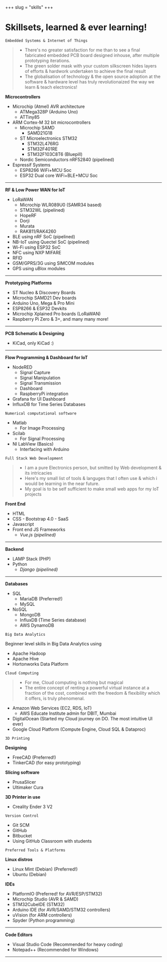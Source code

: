 +++ 
slug = "skills"
+++

# Skillsets, learned & ever learning!

```
Embedded Systems & Internet of Things
```

> - There's no greater satisfaction for me than to see a final fabricated embedded PCB board designed inhouse, after multiple prototyping iterations.
> - The green solder mask with your custom silkscreen hides layers of efforts & hardwork undertaken to achieve the final result
> - The globalisation of technology & the open source adoption at the software & hardware level has truly revolutionaized the way we learn & teach electronics!

**Microcontrollers**

- Microchip (Atmel) AVR architecture
  - ATMega328P (Arduino Uno)
  - ATTiny85
- ARM Cortex-M 32 bit microcontrollers
  - Microchip SAMD
    - SAMD21G18
  - ST Microelectronics STM32
    - STM32L476RG
    - STM32F401RE
    - STM32F103C8T6 (Bluepill)
  - Nordic Semiconductors nRF52840 (pipelined)
- Espressif Systems
  - ESP8266 WiFi+MCU Soc
  - ESP32 Dual core WiFi+BLE+MCU Soc

---

**RF & Low Power WAN for IoT**

- LoRaWAN
  - Microchip WLR089U0 (SAMR34 based)
  - STM32WL (pipelined)
  - HopeRF
  - Dorji
  - Murata
  - RAK811/RAK4260
- BLE using nRF SoC (pipelined)
- NB-IoT using Quectel SoC (pipelined)
- Wi-Fi using ESP32 SoC
- NFC using NXP MIFARE
- RFID
- GSM/GPRS/3G using SIMCOM modules
- GPS using uBlox modules

---

**Prototyping Platforms**

- ST Nucleo & Discovery Boards
- Microchip SAMD21 Dev boards
- Arduino Uno, Mega & Pro Mini
- ESP8266 & ESP32 Devkits
- Microchip Xplained Pro boards (LoRaWAN)
- Raspberry Pi Zero & 3+,
and many many more!

---

**PCB Schematic & Designing**

- KiCad, only KiCad :)

---

**Flow Programming & Dashboard for IoT**

- NodeRED
  - Signal Capture
  - Signal Manipulation
  - Signal Transmission
  - Dashboard
  - RaspberryPi integration
- Grafana for UI Dashboard
- InfluxDB for Time Series Databases

```
Numerical computational software
```

- Matlab
  - For Image Processing
- Scilab
  - For Signal Processing
- NI LabView (Basics)
  - Interfacing with Arduino

```
Full Stack Web Development
```

> - I am a pure Electronics person, but smitted by Web development & its intricacies
> - Here's my small list of tools & languges that I often use & which i would be learning in the near future.
> - My goal is to be self sufficient to make small web apps for my IoT projects

**Front End**

- HTML
- CSS - Bootstrap 4.0 - SaaS
- Javascript
- Front end JS Frameworks
  - _Vue.js (pipelined)_

---

**Backend**

- LAMP Stack (PHP) 
- Python
  - _Django (pipelined)_

---

**Databases**

- SQL
  - MariaDB (Preferred!)
  - MySQL
- NoSQL
  - MongoDB
  - InfluxDB (Time Series database)
  - AWS DynamoDB

```
Big Data Analytics
```

Beginner level skills in Big Data Analytics using

- Apache Hadoop
- Apache Hive
- Hortonworks Data Platform

```
Cloud Computing
```

> - For me, Cloud computing is nothing but magical
> - The entire concept of renting a powerful virtual instance at a fraction of the cost, combined with the freedom & flexibility which it offers, is truly phenomenal.

- Amazon Web Services (EC2, RDS, IoT)
  - AWS Educate Institute admin for DBIT, Mumbai
- DigitalOcean (Started my Cloud journey on DO. The most intuitive UI ever)
- Google Cloud Platform (Compute Engine, Cloud SQL & Dataproc)

```
3D Printing
```

**Designing**

- FreeCAD (Preferred!)
- TinkerCAD (for easy prototyping)

**Slicing software**

- PrusaSlicer
- Ultimaker Cura

**3D Printer in use**

- Creality Ender 3 V2

```
Version Control
```

- Git SCM
- GitHub
- Bitbucket
- Using GitHub Classroom with students

```
Preferred Tools & Platforms
```

**Linux distros**

- Linux Mint (Debian) (Preferred!)
- Ubuntu (Debian)

**IDEs**

- PlatformIO (Preferred! for AVR/ESP/STM32)
- Microchip Studio (AVR & SAMD)
- STM32CubeIDE (STM32)
- Arduino IDE (for AVR/SAMD/STM32 controllers)
- uVision (for ARM controllers)
- Spyder (Python programming)

---

**Code Editors**

- Visual Studio Code (Recommended for heavy coding)
- Notepad++ (Recommended for Windows)

---
